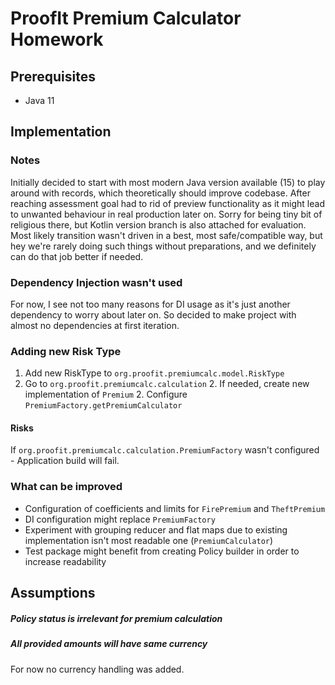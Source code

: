 # ProofIt Premium Calculator Homework

## Prerequisites

* Java 11

## Implementation 

### Notes

Initially decided to start with most modern Java version available (15) to play around with records, which theoretically should improve codebase.
After reaching assessment goal had to rid of preview functionality as it might lead to unwanted behaviour in real production later on.
Sorry for being tiny bit of religious there, but Kotlin version branch is also attached for evaluation. Most likely transition wasn't driven in a best, most safe/compatible way, but hey we're rarely doing such things without preparations, and we definitely can do that job better if needed. 

### Dependency Injection wasn't used

For now, I see not too many reasons for DI usage as it's just another dependency to worry about later on.
So decided to make project with almost no dependencies at first iteration.

### Adding new Risk Type

1. Add new RiskType to `org.proofit.premiumcalc.model.RiskType`
1. Go to `org.proofit.premiumcalc.calculation`
    2. If needed, create new implementation of `Premium`
    2. Configure `PremiumFactory.getPremiumCalculator`
    
#### Risks

If `org.proofit.premiumcalc.calculation.PremiumFactory` wasn't configured - Application build will fail.

### What can be improved

* Configuration of coefficients and limits for `FirePremium` and `TheftPremium`
* DI configuration might replace `PremiumFactory`
* Experiment with grouping reducer and flat maps due to existing implementation isn't most readable one (`PremiumCalculator`)
* Test package might benefit from creating Policy builder in order to increase readability

## Assumptions

##### Policy status is irrelevant for premium calculation

##### All provided amounts will have same currency
For now no currency handling was added.
